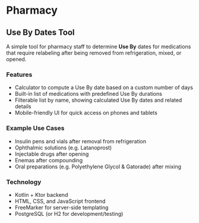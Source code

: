 # Pharmacy

## Use By Dates Tool

A simple tool for pharmacy staff to determine **Use By** dates for medications that require relabeling after being removed from refrigeration, mixed, or opened.

### Features

- Calculator to compute a Use By date based on a custom number of days
- Built-in list of medications with predefined Use By durations
- Filterable list by name, showing calculated Use By dates and related details
- Mobile-friendly UI for quick access on phones and tablets

### Example Use Cases

- Insulin pens and vials after removal from refrigeration
- Ophthalmic solutions (e.g. Latanoprost)
- Injectable drugs after opening
- Enemas after compounding
- Oral preparations (e.g. Polyethylene Glycol & Gatorade) after mixing

### Technology

- Kotlin + Ktor backend
- HTML, CSS, and JavaScript frontend  
- FreeMarker for server-side templating
- PostgreSQL (or H2 for development/testing)